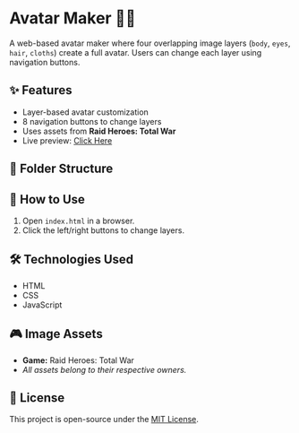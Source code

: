 # Avatar Maker 🎨👤  

A web-based avatar maker where four overlapping image layers (`body`, `eyes`, `hair`, `cloths`) create a full avatar. Users can change each layer using navigation buttons.

## ✨ Features  
- Layer-based avatar customization  
- 8 navigation buttons to change layers  
- Uses assets from **Raid Heroes: Total War**  
- Live preview: [Click Here](https://abhay557.github.io/avatar/)

## 📂 Folder Structure  

## 🚀 How to Use  
1. Open `index.html` in a browser.  
2. Click the left/right buttons to change layers.  

## 🛠️ Technologies Used  
- HTML  
- CSS  
- JavaScript  

## 🎮 Image Assets  
- **Game:** Raid Heroes: Total War  
- *All assets belong to their respective owners.*  

## 📜 License  
This project is open-source under the [MIT License](LICENSE).

